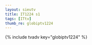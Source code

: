 ```yaml
--- 
layout: sieutv
title: IT1224 s1
tags: [ITtv]
thumb_re: globiptv1224
---
```

{% include tvadv key="globiptv1224" %} 
